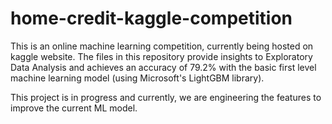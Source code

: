 # home-credit-kaggle-competition
This is an online machine learning competition, currently being hosted on kaggle website. The files in this repository provide insights to 
Exploratory Data Analysis and achieves an accuracy of 79.2% with the basic first level machine learning model 
(using Microsoft's LightGBM library).

This project is in progress and currently, we are engineering the features to improve the current ML model.  
